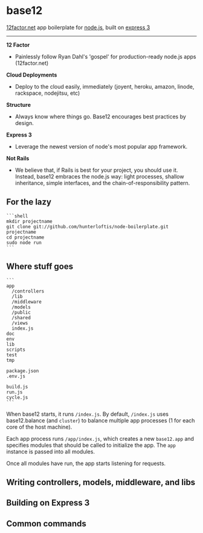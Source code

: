 # base12
      
[12factor.net](http://12factor.net) app boilerplate for [node.js](http://node.js), built on [express 3](http://expressjs.com)

----------------

**12 Factor**
- Painlessly follow Ryan Dahl's 'gospel' for production-ready node.js apps (12factor.net)

**Cloud Deployments**
- Deploy to the cloud easily, immediately (joyent, heroku, amazon, linode, rackspace, nodejitsu, etc)

**Structure**
- Always know where things go. Base12 encourages best practices by design.

**Express 3**
- Leverage the newest version of node's most popular app framework.

**Not Rails**
- We believe that, if Rails is best for your project, you should use it.
Instead, base12 embraces the node.js way: light processes, shallow inheritance, simple interfaces, and the chain-of-responsibility pattern.

## For the lazy

    ```shell
    mkdir projectname
    git clone git://github.com/hunterloftis/node-boilerplate.git projectname
    cd projectname
    sudo node run
    ```

## Where stuff goes

    ```
    app
      /controllers
      /lib
      /middleware
      /models
      /public
      /shared
      /views
      index.js
    doc
    env
    lib
    scripts
    test
    tmp

    package.json
    .env.js

    build.js
    run.js
    cycle.js
    ```

When base12 starts, it runs `/index.js`. By default, `/index.js` uses base12.balance (and `cluster`)
to balance multiple app processes (1 for each core of the host machine).

Each app process runs `/app/index.js`, which creates a new `base12.app` and specifies modules that should be called
to initialize the app. The `app` instance is passed into all modules. 

Once all modules have run, the app starts listening for requests.

## Writing controllers, models, middleware, and libs


## Building on Express 3

## Common commands

